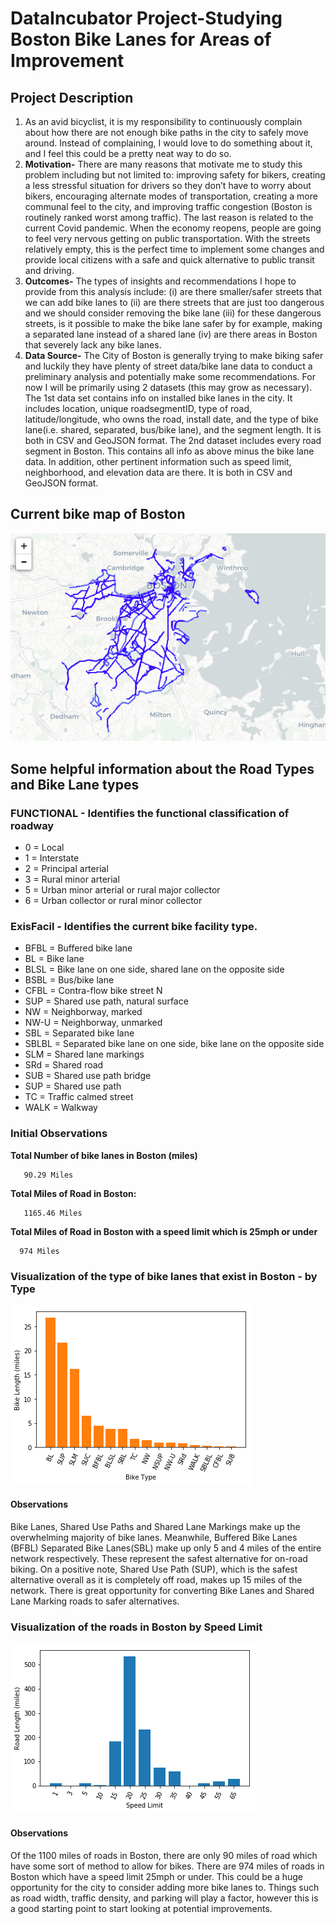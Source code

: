 # DataIncubator Project-Studying Boston Bike Lanes for Areas of Improvement

## Project Description
1. As an avid bicyclist, it is my responsibility to continuously complain about how there are not enough bike paths in the city to safely move around.  Instead of complaining, I would love to do something about it, and I feel this could be a pretty neat way to do so.  
1. **Motivation-** There are many reasons that motivate me to study this problem including but not limited to: improving safety for bikers, creating a less stressful situation for drivers so they don’t have to worry about bikers, encouraging alternate modes of transportation, creating a more communal feel to the city, and improving traffic congestion (Boston is routinely ranked worst among traffic).  The last reason is related to the current Covid pandemic.  When the economy reopens, people are going to feel very nervous getting on public transportation.  With the streets relatively empty, this is the perfect time to implement some changes and provide local citizens with a safe and quick alternative to public transit and driving.  
1. **Outcomes-** The types of insights and recommendations I hope to provide from this analysis include: (i) are there smaller/safer streets that we can add bike lanes to (ii) are there streets that are just too dangerous and we should consider removing the bike lane (iii) for these dangerous streets, is it possible to make the bike lane safer by for example, making a separated lane instead of a shared lane (iv) are there areas in Boston that severely lack any bike lanes.
1. **Data Source-** The City of Boston is generally trying to make biking safer and luckily they have plenty of street data/bike lane data to conduct a preliminary analysis and potentially make some recommendations. For now I will be primarily using 2 datasets (this may grow as necessary).  The 1st data set contains info on installed bike lanes in the city. It includes location, unique roadsegmentID, type of road, latitude/longitude, who owns the road, install date, and the type of bike lane(i.e. shared, separated, bus/bike lane), and the segment length. It is both in CSV and GeoJSON format. The 2nd dataset includes every road segment in Boston.  This contains all info as above minus the bike lane data.  In addition, other pertinent information such as speed limit, neighborhood, and elevation data are there.  It is both in CSV and GeoJSON format. 

## Current bike map of Boston

![](Current_Bike_Map_Boston.png)

## Some helpful information about the Road Types and Bike Lane types

### FUNCTIONAL - Identifies the functional classification of roadway
  * 0 = Local
  * 1 = Interstate
  * 2 = Principal arterial
  * 3 = Rural minor arterial
  * 5 = Urban minor arterial or rural major collector
  * 6 = Urban collector or rural minor collector

### ExisFacil - Identifies the current bike facility type.
* BFBL = Buffered bike lane 
* BL = Bike lane
* BLSL = Bike lane on one side, shared lane on the opposite side
* BSBL = Bus/bike lane
* CFBL = Contra-flow bike street N
* SUP = Shared use path, natural surface
* NW = Neighborway, marked 
* NW-U = Neighborway, unmarked
* SBL = Separated bike lane 
* SBLBL = Separated bike lane on one side, bike lane on the opposite side
* SLM = Shared lane markings 
* SRd = Shared road
* SUB = Shared use path bridge 
* SUP = Shared use path
* TC = Traffic calmed street 
* WALK = Walkway


### Initial Observations

<b>Total Number of bike lanes in Boston (miles) </b>

       90.29 Miles
       
<b>Total Miles of Road in Boston:</b>

       1165.46 Miles
 
<b> Total Miles of Road in Boston with a speed limit which is 25mph or under </b>

      974 Miles


### Visualization of the type of bike lanes that exist in Boston - by Type

![](BikeLength_by_Type.png)

#### Observations 

Bike Lanes, Shared Use Paths and Shared Lane Markings make up the overwhelming majority of bike lanes.  Meanwhile, Buffered Bike Lanes (BFBL) Separated Bike Lanes(SBL) make up only 5 and 4 miles of the entire network respectively.  These represent the safest alternative for on-road biking.  On a positive note, Shared Use Path (SUP), which is the safest alternative overall as it is completely off road, makes up 15 miles of the network.  There is great opportunity for converting Bike Lanes and Shared Lane Marking roads to safer alternatives.

### Visualization of the roads in Boston by Speed Limit

![](RoadLength_by_speed.png)

#### Observations 
Of the 1100 miles of roads in Boston, there are only 90 miles of road which have some sort of method to allow for bikes. There are 974 miles of roads in Boston which have a speed limit 25mph or under.  This could be a huge opportunity for the city to consider adding more bike lanes to.  Things such as road width, traffic density, and parking will play a factor, however this is a good starting point to start looking at potential improvements.  
   
